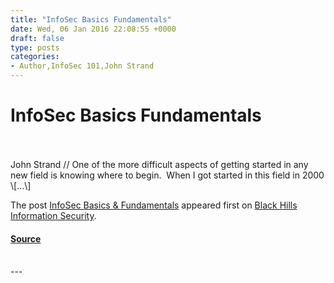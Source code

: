 ```yaml
---
title: "InfoSec Basics Fundamentals"
date: Wed, 06 Jan 2016 22:08:55 +0000
draft: false
type: posts
categories: 
- Author,InfoSec 101,John Strand
---
```

# InfoSec Basics Fundamentals

<br/>

<br/>
John Strand // One of the more difficult aspects of getting started in any new field is knowing where to begin.  When I got started in this field in 2000 \[…\]

The post [InfoSec Basics & Fundamentals](https://www.blackhillsinfosec.com/basics-fundamentals/) appeared first on [Black Hills Information Security](https://www.blackhillsinfosec.com).

#### [Source](https://www.blackhillsinfosec.com/basics-fundamentals/)

<br/>
---

